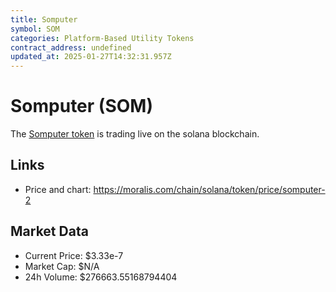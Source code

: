 ```yaml
---
title: Somputer
symbol: SOM
categories: Platform-Based Utility Tokens
contract_address: undefined
updated_at: 2025-01-27T14:32:31.957Z
---
```


# Somputer (SOM)
The [Somputer token](https://moralis.com/chain/solana/token/price/somputer-2) is trading live on the solana blockchain.

## Links
- Price and chart: https://moralis.com/chain/solana/token/price/somputer-2

## Market Data
- Current Price: $3.33e-7
- Market Cap: $N/A
- 24h Volume: $276663.55168794404
